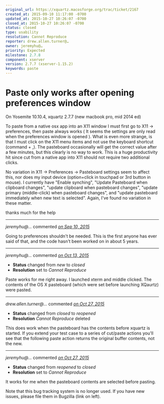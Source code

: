 ```yaml
---
original_url: https://xquartz.macosforge.org/trac/ticket/2167
created_at: 2015-09-10 11:17:00 -0700
updated_at: 2015-10-27 10:26:07 -0700
closed_at: 2015-10-27 10:26:07 -0700
status: closed
type: usability
resolution: Cannot Reproduce
reporter: drew.allen.turner@…
owner: jeremyhu@…
priority: Expected
milestone: 2.7.8
component: xserver
version: 2.7.7 (xserver-1.15.2)
keywords: paste
---
```


Paste only works after opening preferences window
=================================================


On Yosemite 10.10.4, xquartz 2.7.7 (new macbook pro, mid 2014 ed)

To paste from a native osx app into an X11 window I must first go to X11 -&gt; preferences, then paste always works ( It seems the settings are only read when the preferences window is opened ). What is even more strange, is that I must click on the X11 menu items and not use the keyboard shortcut (command + ,). The pasteboard occasionally will get the correct value after a few minutes, but this clearly is no way to work. This is a huge productivity hit since cut from a native app into X11 should not require two additional clicks.

No variation in X11 -&gt; Preferences -&gt; Pasteboard settings seem to affect this, nor does my input device (option+click in touchpad or 3rd button in mouse). I currently have "Enable synching", "Update Pasteboard when clipboard changes", "update clipboard when pasteboard changes", "update primary (middle-click) when pasteboard changes", and "update pasteboard immediately when new text is selected". Again, I've found no variation in these matter.

thanks much for the help



---

*jeremyhu@…* commented *[on Sep 10, 2015](https://xquartz.macosforge.org/trac/ticket/2167#comment:1 "September 10, 2015 at 1:59 PM PDT")*

Going to preferences shouldn't be needed. This is the first anyone has ever said of that, and the code hasn't been worked on in about 5 years.



---

*jeremyhu@…* commented *[on Oct 13, 2015](https://xquartz.macosforge.org/trac/ticket/2167#comment:2 "October 13, 2015 at 1:17 AM PDT")*

-   **Status** changed from *new* to *closed*
-   **Resolution** set to *Cannot Reproduce*

Paste works for me right away. I launched xterm and middle clicked. The contents of the OS X pasteboard (which were set before launching XQaurtz) were pasted.



---

*drew.allen.turner@…* commented *[on Oct 27, 2015](https://xquartz.macosforge.org/trac/ticket/2167#comment:3 "October 27, 2015 at 10:15 AM PDT")*

-   **Status** changed from *closed* to *reopened*
-   **Resolution** *Cannot Reproduce* deleted

This does work when the pasteboard has the contents before xquartz is started. If you extend your test case to a series of cut/paste actions you'll see that the following paste action returns the original buffer contents, not the new.



---

*jeremyhu@…* commented *[on Oct 27, 2015](https://xquartz.macosforge.org/trac/ticket/2167#comment:4 "October 27, 2015 at 10:26 AM PDT")*

-   **Status** changed from *reopened* to *closed*
-   **Resolution** set to *Cannot Reproduce*

It works for me when the pasteboard contents are selected before pasting.

Note that this bug tracking system is no longer used. If you have new issues, please file them in Bugzilla (link on left).




